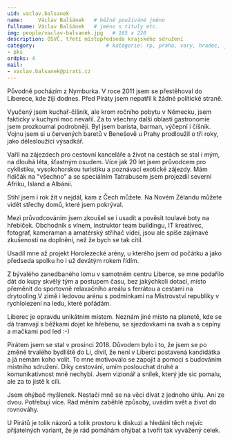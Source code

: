 ```yaml
---
uid: vaclav.balsanek
name:     Václav Balšánek  	# běžně používáné jméno
fullname: Václav Balšánek  	# jméno s tituly etc.
img: people/vaclav-balsanek.jpg   # 165 x 220
description: OSVČ, třetí místopředseda krajského sdružení           	# kratký popis, max 160 znaků
category:                 		# kategorie: rp, praha, vary, hradec, jmk, senat
- pks
ordpks: 4
mail:
- vaclav.balsanek@pirati.cz
---
```

Původně pocházím z Nymburka. V roce 2011 jsem se přestěhoval do Liberece, kde žiji dodnes. Před Piráty jsem nepatřil k žádné politické straně.

Vyučený jsem kuchař-číšník, ale krom ročního pobytu v Německu, jsem fakticky v kuchyni moc nevařil. Za to všechny další oblasti gastronomie jsem prozkoumal podrobněji. Byl jsem barista, barman, výčepní i číšník. Vojnu jsem si u červených baretů v Benešově u Prahy prodloužil o tři roky, jako délesloužící výsadkář.

Vařil na zájezdech pro cestovní kanceláře a život na cestách se stal i mým, na dlouhá léta, šťastným osudem.
Více jak 20 let jsem průvodcem pro cyklistiku, vysokohorskou turistiku a poznávací exotické zájezdy.
Mám řidičák na "všechno" a se speciálním Tatrabusem jsem projezdil severní Afriku, Island a Albánii.

Stihl jsem i rok žít v nejdál, kam z Čech můžete. Na Novém Zélandu můžete vidět střechy domů, které jsem pokrýval.

Mezi průvodcováním jsem zkoušel se i usadit a pověsit toulavé boty na hřebíček. Obchodník s vínem,
instruktor team buildingu, IT kreativec, fotograf, kameraman a amatérský střihač videí, jsou ale spíše zajímavé zkušenosti na doplnění, než že bych se tak cítil.

Usadil mne až projekt Horolezecké arény, u kterého jsem od počátku a jako předseda spolku ho i už devátým rokem řídím.

Z bývalého zanedbaného lomu v samotném centru Liberce, se mne podařilo dát do kupy skvělý tým a postupem času, bez jakýchkoli dotací, místo přeměnit do sportovně relaxačního areálu s ferrátou a cestami na drytooling.V zimě i ledovou arénu s podmínkami na Mistrovství republiky v rychlolezení na ledu, které pořádám.

Liberec je opravdu unikátním místem. Neznám jiné místo na planetě, kde se dá tramvají s běžkami dojet ke hřebenu, se sjezdovkami na svah a s cepíny a mačkami pod led :-)

Pirátem jsem se stal v prosinci 2018.
Důvodem bylo i to, že jsem se po změně trvalého bydliště do Li, divil, že není v Liberci postavená kandidátka a já nemám koho volit. To mne motivovalo se zapojit a pomoci s budováním místního sdružení.
Díky cestování, umím poslouchat druhé a komunikativnost mně nechybí. Jsem vizionář a snílek, který jde sic pomalu, ale za to jistě k cíli.

Jsem ohýbač myšlenek. Nestačí mně se na věci dívat z jednoho úhlu. Ani ze dvou. Potřebuji více.
Rád měním zaběhlé způsoby, uvádím svět a život do rovnováhy.

U Pirátů je tolik názorů a tolik prostoru k diskuzi a hledání těch nejvíc přijatelných variant, že je rád pomáhám ohýbat a tvořit tak vyvážený celek.